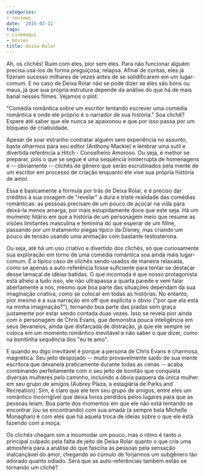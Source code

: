 ```yaml
---
categories:
- reviews
date: '2015-02-11'
tags:
- cinemaqui
- movies
title: Deixa Rolar
---
```


Ah, os clichês! Ruim com eles, pior sem eles. Para não funcionar alguém precisa usá-los de forma preguiçosa, relapsa. Afinal de contas, eles já fizeram sucesso milhares de vezes antes de se solidificarem em um lugar-comum. E no caso de Deixa Rolar não se pode dizer se eles são bons ou maus, já que sua própria estrutura depende da análise do que há de mais banal nesses filmes. Vejamos o plot:

"Comédia romântica sobre um escritor tentando escrever uma comédia romântica e onde ele próprio é o narrador de sua história." Soa clichê? Espere até saber que ele nunca se apaixonou e que por isso passa por um bloqueio de criatividade.

Apesar de soar estranho contratar alguém sem experiência no assunto, basta olharmos para seu editor (Anthony Mackie) e lembrar uma sutil e divertida referência a Hitch - Conselheiro Amoroso. Ou seja, é melhor se preparar, pois o que se segue é uma sequência ininterrupta de homenagens e -- obviamente -- clichês de gênero que serão escrutinados pela mente de um escritor em processo de criação enquanto ele vive sua própria história de amor.

Essa é basicamente a fórmula por trás de Deixa Rolar, e é preciso dar créditos à sua coragem de "revelar" a dura e triste realidade das comédias românticas: as pessoas precisam de um pouco de açúcar na vida para deixá-la menos amarga, por mais estupidamente doce que este seja. Há um momento hilário em que a história de um personagem meio que resume as visões limitantes masculina e feminina do que esperar de um filme, passando por um tratamento piegas típico da Disney, mas criando um pouco de tensão usando uma animação com bastante testosterona. 

Ou seja, até há um uso criativo e divertido dos clichês, só que curiosamente sua exploração em torno de uma comédia romântica soa ainda mais lugar-comum. É o típico caso de clichês sendo usados de maneira relaxada, como se apenas a auto-referência fosse suficiente para tentar se destacar desse lamaçal de ideias batidas. O que incomoda é que nosso protagonista está alheio a tudo isso, ele não ultrapassa a quarta parede e vem falar abertamente a nós, mesmo que boa parte das situações dependam da sua imaginação criativa, como se colocar em todas as histórias. No entanto, pior mesmo é a sua narração em off que explicita o óbvio ("por que ela está na minha imaginação?"), tornando boa parte das piadas sem graça justamente por estar sendo contada duas vezes. Isso se revela pior ainda com o personagem de Chris Evans, que demonstra pouca inteligência em seus devaneios, ainda que disfarçada de distração, já que ele sempre se coloca em um momento romântico inevitável e não saber o que dizer, como na bonitinha sequência dos "eu te amo".

E quando eu digo inevitável é porque a persona de Chris Evans é charmosa, magnética. Seu jeito despojado -- muito provavelmente saído de sua mente escritora que devaneia praticamente durante todas as cenas -- acaba combinando perfeitamente com o seu jeito de bonitão que conquista diversas mulheres pelo caminho, incluindo a óbvia paquera da única mulher em seu grupo de amigos (Aubrey Plaza, a estagiária de Parks and Recreation). Sim, é claro que ele tem seu grupo de amigos, entre eles um romântico incorrigível que deixa livros perdidos pelos lugares para que as pessoas leiam. Boa parte dos momentos em que ele não está tentando se encontrar (ou se encontrando) com sua amada (a sempre bela Michelle Monaghan) é com eles que há aquela troca de ideias sobre o que ele está fazendo com a moça.

Os clichês chegam sim a incomodar um pouco, mas o ritmo é tanto o principal culpado pela falta de jeito de Deixa Rolar quanto o que cria uma atmosfera para a análise do que fascina as pessoas pela sensação inalcançável do amor, chegando ao cúmulo de forjarmos um subgênero tão adorado quanto odiado. Será que as auto-referências também estão se tornando um clichê?